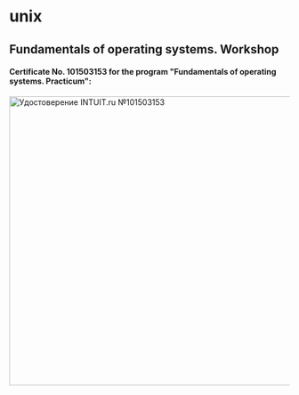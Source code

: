 # unix

## Fundamentals of operating systems. Workshop
#### Certificate No. 101503153 for the program "Fundamentals of operating systems. Practicum":
<a target="_blank" href="https://intuit.ru/verifydiplomas/101503153"> <img title="Удостоверение INTUIT.ru №101503153" width="764" height="520" src="sites/default/files/diploma/l/y/s/o/v/Nekommerch-2-1503153-ORF.jpg"></a>

